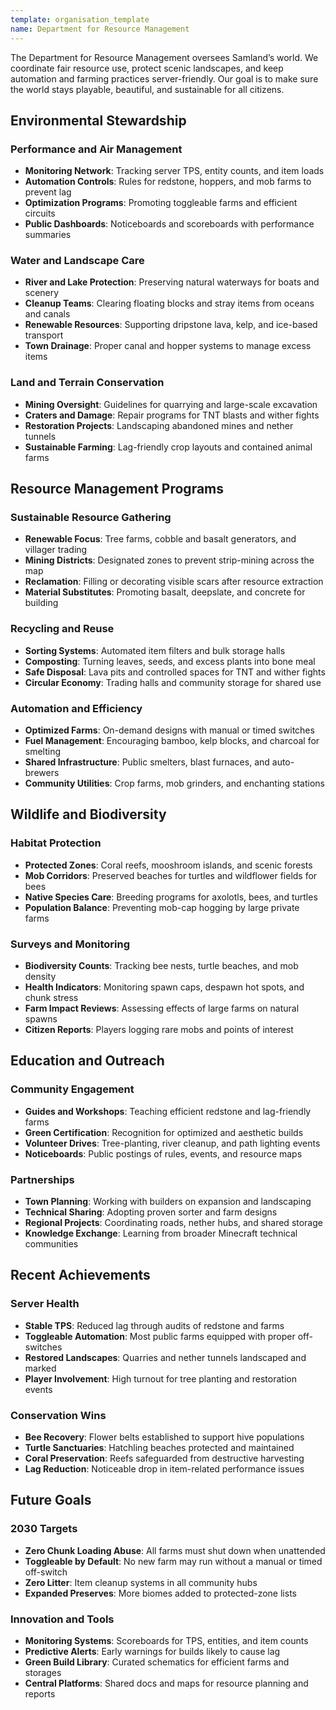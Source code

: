 ```yaml
---
template: organisation_template
name: Department for Resource Management
---
```


The Department for Resource Management oversees Samland’s world. We coordinate fair resource use,
protect scenic landscapes, and keep automation and farming practices server-friendly.
Our goal is to make sure the world stays playable, beautiful, and sustainable for all citizens.

## Environmental Stewardship

### Performance and Air Management
- **Monitoring Network**: Tracking server TPS, entity counts, and item loads
- **Automation Controls**: Rules for redstone, hoppers, and mob farms to prevent lag
- **Optimization Programs**: Promoting toggleable farms and efficient circuits
- **Public Dashboards**: Noticeboards and scoreboards with performance summaries

### Water and Landscape Care
- **River and Lake Protection**: Preserving natural waterways for boats and scenery
- **Cleanup Teams**: Clearing floating blocks and stray items from oceans and canals
- **Renewable Resources**: Supporting dripstone lava, kelp, and ice-based transport
- **Town Drainage**: Proper canal and hopper systems to manage excess items

### Land and Terrain Conservation
- **Mining Oversight**: Guidelines for quarrying and large-scale excavation
- **Craters and Damage**: Repair programs for TNT blasts and wither fights
- **Restoration Projects**: Landscaping abandoned mines and nether tunnels
- **Sustainable Farming**: Lag-friendly crop layouts and contained animal farms

## Resource Management Programs

### Sustainable Resource Gathering
- **Renewable Focus**: Tree farms, cobble and basalt generators, and villager trading
- **Mining Districts**: Designated zones to prevent strip-mining across the map
- **Reclamation**: Filling or decorating visible scars after resource extraction
- **Material Substitutes**: Promoting basalt, deepslate, and concrete for building

### Recycling and Reuse
- **Sorting Systems**: Automated item filters and bulk storage halls
- **Composting**: Turning leaves, seeds, and excess plants into bone meal
- **Safe Disposal**: Lava pits and controlled spaces for TNT and wither fights
- **Circular Economy**: Trading halls and community storage for shared use

### Automation and Efficiency
- **Optimized Farms**: On-demand designs with manual or timed switches
- **Fuel Management**: Encouraging bamboo, kelp blocks, and charcoal for smelting
- **Shared Infrastructure**: Public smelters, blast furnaces, and auto-brewers
- **Community Utilities**: Crop farms, mob grinders, and enchanting stations

## Wildlife and Biodiversity

### Habitat Protection
- **Protected Zones**: Coral reefs, mooshroom islands, and scenic forests
- **Mob Corridors**: Preserved beaches for turtles and wildflower fields for bees
- **Native Species Care**: Breeding programs for axolotls, bees, and turtles
- **Population Balance**: Preventing mob-cap hogging by large private farms

### Surveys and Monitoring
- **Biodiversity Counts**: Tracking bee nests, turtle beaches, and mob density
- **Health Indicators**: Monitoring spawn caps, despawn hot spots, and chunk stress
- **Farm Impact Reviews**: Assessing effects of large farms on natural spawns
- **Citizen Reports**: Players logging rare mobs and points of interest

## Education and Outreach

### Community Engagement
- **Guides and Workshops**: Teaching efficient redstone and lag-friendly farms
- **Green Certification**: Recognition for optimized and aesthetic builds
- **Volunteer Drives**: Tree-planting, river cleanup, and path lighting events
- **Noticeboards**: Public postings of rules, events, and resource maps

### Partnerships
- **Town Planning**: Working with builders on expansion and landscaping
- **Technical Sharing**: Adopting proven sorter and farm designs
- **Regional Projects**: Coordinating roads, nether hubs, and shared storage
- **Knowledge Exchange**: Learning from broader Minecraft technical communities

## Recent Achievements

### Server Health
- **Stable TPS**: Reduced lag through audits of redstone and farms
- **Toggleable Automation**: Most public farms equipped with proper off-switches
- **Restored Landscapes**: Quarries and nether tunnels landscaped and marked
- **Player Involvement**: High turnout for tree planting and restoration events

### Conservation Wins
- **Bee Recovery**: Flower belts established to support hive populations
- **Turtle Sanctuaries**: Hatchling beaches protected and maintained
- **Coral Preservation**: Reefs safeguarded from destructive harvesting
- **Lag Reduction**: Noticeable drop in item-related performance issues

## Future Goals

### 2030 Targets
- **Zero Chunk Loading Abuse**: All farms must shut down when unattended
- **Toggleable by Default**: No new farm may run without a manual or timed off-switch
- **Zero Litter**: Item cleanup systems in all community hubs
- **Expanded Preserves**: More biomes added to protected-zone lists

### Innovation and Tools
- **Monitoring Systems**: Scoreboards for TPS, entities, and item counts
- **Predictive Alerts**: Early warnings for builds likely to cause lag
- **Green Build Library**: Curated schematics for efficient farms and storages
- **Central Platforms**: Shared docs and maps for resource planning and reports
